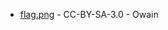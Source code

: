 * [flag.png](https://commons.wikimedia.org/wiki/File:Flag_of_Caernarfonshire.png) - CC-BY-SA-3.0 - Owain
